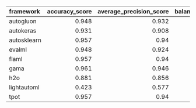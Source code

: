 | framework   |   accuracy_score |   average_precision_score |   balanced_accuracy_score |   cohen_kappa_score |   f1_score_macro |   f1_score_micro |   f1_score_weighted |   matthews_corrcoef |   precision_score |   recall_score |   roc_auc_score | training_time   | test_time   |
|:------------|-----------------:|--------------------------:|--------------------------:|--------------------:|-----------------:|-----------------:|--------------------:|--------------------:|------------------:|---------------:|----------------:|:----------------|:------------|
| autogluon   |            0.948 |                     0.932 |                     0.945 |               0.893 |            0.946 |            0.948 |               0.948 |               0.893 |             0.945 |          0.966 |           0.945 | 00:00:15        | 00:00:00    |
| autokeras   |            0.931 |                     0.908 |                     0.925 |               0.857 |            0.928 |            0.931 |               0.93  |               0.858 |             0.921 |          0.962 |           0.925 | 00:00:24        | 00:00:01    |
| autosklearn |            0.957 |                     0.94  |                     0.953 |               0.911 |            0.955 |            0.957 |               0.956 |               0.911 |             0.949 |          0.977 |           0.953 | 00:12:12        | 00:00:01    |
| evalml      |            0.948 |                     0.924 |                     0.942 |               0.892 |            0.946 |            0.948 |               0.948 |               0.894 |             0.93  |          0.983 |           0.942 | 00:10:03        | 00:00:00    |
| flaml       |            0.957 |                     0.94  |                     0.953 |               0.911 |            0.955 |            0.957 |               0.956 |               0.911 |             0.949 |          0.977 |           0.953 | 00:10:00        | 00:00:00    |
| gama        |            0.961 |                     0.946 |                     0.958 |               0.92  |            0.96  |            0.961 |               0.961 |               0.92  |             0.954 |          0.979 |           0.958 | 00:08:59        | 00:00:00    |
| h2o         |            0.881 |                     0.856 |                     0.874 |               0.754 |            0.877 |            0.881 |               0.88  |               0.754 |             0.882 |          0.915 |           0.874 | 00:10:05        | 00:00:00    |
| lightautoml |            0.423 |                     0.577 |                     0.5   |               0     |            0.297 |            0.423 |               0.252 |               0     |             0     |          0     |           0.5   | 00:01:57        | 00:00:00    |
| tpot        |            0.957 |                     0.94  |                     0.953 |               0.911 |            0.955 |            0.957 |               0.956 |               0.911 |             0.949 |          0.977 |           0.953 | 00:10:00        | 00:00:00    |
